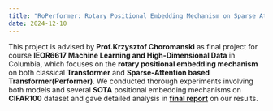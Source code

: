 ```yaml
---
title: "RoPerformer: Rotary Positional Embedding Mechanism on Sparse Attention Architecture"
date: 2024-12-10
---
```


<!--more-->
This project is advised by **Prof.Krzysztof Choromanski** as final project for course **IEOR6617 Machine Learning and High-Dimensional Data** in Columbia, which focuses on the **rotary positional embedding mechanism** on both classical **Transformer** and **Sparse-Attention based Transformer(Performer)**. We conducted thorough experiments involving both models and several **SOTA** positional embedding mechanisms on **CIFAR100** dataset and gave detailed analysis in [**final report**](RoPerformer.pdf) on our results.